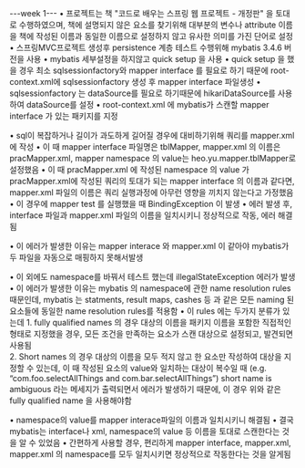 ---week 1---
• 프로젝트는 책 "코드로 배우는 스프링 웹 프로젝트 - 개정판" 을 토대로 수행하였으며, 책에 설명되지 않은 요소를 찾기위해 대부분의 변수나 attribute 이름을 
  책에 작성된 이름과 동일한 이름으로 설정하지 않고 유사한 의미를 가진 단어로 설정
• 스프링MVC프로젝트 생성후 persistence 계층 테스트 수행위해 mybatis 3.4.6 버전을 사용
• mybatis 세부설정을 하지않고 quick setup 을 사용
• quick setup 을 했을 경우 최소 sqlsessionfactory와 mapper interface 를 필요로 하기 때문에 root-context.xml에 sqlsessionfactory 생성 후 mapper interface 파일생성
• sqlsessionfactory 는 dataSource를 필요로 하기때문에 hikariDataSource를 사용하여 dataSource를 설정
• root-context.xml 에 mybatis가 스캔할 mapper interface 가 있는 패키지를 지정

• sql이 복잡하거나 길이가 과도하게 길어질 경우에 대비하기위해 쿼리를 mapper.xml 에 작성
• 이 때 mapper interface 파일명은 tblMapper, mapper.xml 의 이름은 pracMapper.xml, mapper namespace 의 value는 heo.yu.mapper.tblMapper로 설정했음
• 이 때 pracMapper.xml 에 작성된 namespace 의 value 가 pracMapper.xml에 작성된 쿼리의 토대가 되는 mapper interface 의 이름과 같다면, mapper.xml 파일의 이름은 쿼리 실행과정에
	아무런 영향을 끼치지 않는다고 가정했음
• 이 경우에 mapper test 를 실행했을 때 BindingException 이 발생
•	에러 발생 후, interface 파일과 mapper.xml 파일의 이름을 일치시키니 정상적으로 작동, 에러 해결됨

•	이 에러가 발생한 이유는 mapper interace 와 mapper.xml 이 같아야 mybatis가 두 파일을 자동으로 매핑하지 못해서발생

• 이 외에도 namespace를 바꿔서 테스트 했는데 illegalStateException 에러가 발생
•	이 에러가 발생한 이유는 mybatis 의 namespace에 관한 name resolution rules 때문인데, mybatis 는 statments, result maps, cashes 등 과 같은 모든 naming 된 요소들에 
	동일한 name resolution rules를 적용함
• 이 rules 에는 두가지 분류가 있는데
	1. fully qualified names 의 경우
		 대상의 이름을 패키지 이름을 포함한 직접적인 형태로 지정했을 경우, 모든 조건을 만족하는 요소가 스캔 대상으로 설정되고, 발견되면 사용됨  
	2. Short names 의 경우
		 대상의 이름을 모두 적지 않고 한 요소만 작성하여 대상을 지정할 수 있는데, 이 때 작성된 요소의 value와 일치하는 대상이 복수일 때 
		 (e.g. “com.foo.selectAllThings and com.bar.selectAllThings”) short name is ambiguous 라는 메세지가 출력되면서 에러가 발생하기 때문에, 이 경우 
		 위와 같은 fully qualified name 을 사용해야함

• namespace의 value를 mapper interace파일의 이름과 일치시키니 해결됨
• 결국 mybatis는 interface나 xml, namespace의 value 등 이름을 토대로 스캔한다는 것을 알 수 있었음
• 간편하게 사용할 경우, 편리하게 mapper interface, mapper.xml, mapper.xml 의 namespace를 모두 일치시키면 정상적으로 작동한다는 것을 알게됨


